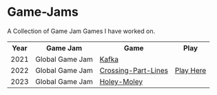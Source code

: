 # Game-Jams
A Collection of Game Jam Games I have worked on.

<table>
  <tr>
    <th>Year</th>
    <th>Game Jam</th>
    <th>Game</th>
    <th>Play</th>
  </tr>
  
  <tr>
    <td>2021</td>
    <td>Global Game Jam</td> 
    <td><a href="https://github.com/Shellywell123/global-game-jam-2021">Kafka</a></td>
    <td></td>
  </tr>
  
  <tr>
    <td>2022</td>
    <td>Global Game Jam</td> 
    <td><a href="https://github.com/Shellywell123/global-game-jam-2022">Crossing-Part-Lines</a></td>
    <td><a href="https://github.com/Shellywell123/global-game-jam-2021">Play Here</td>
  </tr>
  
  <tr>
    <td>2023</td>
    <td>Global Game Jam</td> 
    <td><a href="https://github.com/Shellywell123/Holey-Moley">Holey-Moley</a></td>
    <td></td>
  </tr>
  
</table>
